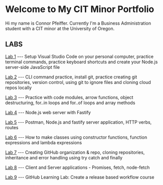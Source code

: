 # Welcome to My CIT Minor Portfolio

Hi my name is Connor Pfeiffer. Currently I'm a Business Administration student with a CIT minor at the University of Oregon.

## LABS

[Lab 1]() --- Setup Visual Studio Code on your personal computer, practice terminal commands, practice keyboard shortcuts and create your Node.js server-side JavaScript file 

[Lab 2]() --- CLI command practice, install git, practice creating git repositories, version control, using git to ignore files and cloning cloud repos locally

[Lab 3]() --- Practice with code modules, arrow functions, object destructuring, for..in loops and for..of loops and array methods

[Lab 4]() --- Node.js web server with Fastify

[Lab 5]() --- Postman, Node.js and fastify server application, HTTP verbs, routes

[Lab 6]() --- How to make classes using constructor functions, function expressions and lambda expressions

[Lab 7]() --- Creating GitHub organization & repo, cloning repositories, inheritance and error handling using try catch and finally

[Lab 8]() --- Client and Server applications - Promises, fetch, node-fetch

[Lab 9]() --- GitHub Learning Lab: Create a release based workflow course
